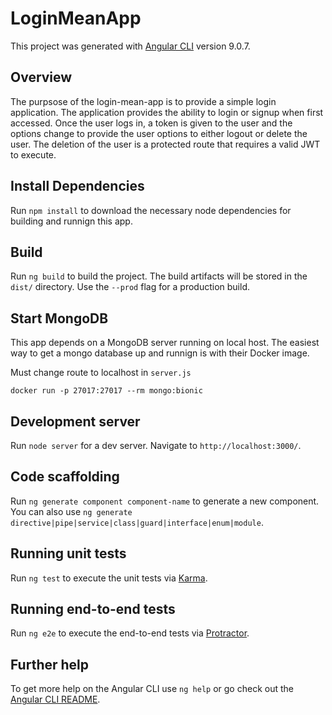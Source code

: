 # LoginMeanApp

This project was generated with [Angular CLI](https://github.com/angular/angular-cli) version 9.0.7.

## Overview
The purpsose of the login-mean-app is to provide a simple login application. The application provides the ability to login or signup when first accessed. Once the user logs in, a token is given to the user and the options change to provide the user options to either logout or delete the user. The deletion of the user is a protected route that requires a valid JWT to execute. 

## Install Dependencies
Run `npm install` to download the necessary node dependencies for building and runnign this app. 

## Build

Run `ng build` to build the project. The build artifacts will be stored in the `dist/` directory. Use the `--prod` flag for a production build.

## Start MongoDB

This app depends on a MongoDB server running on local host. The easiest way to get a mongo database up and runnign is with their Docker image.

Must change route to localhost in `server.js`

`docker run -p 27017:27017 --rm mongo:bionic`

## Development server

Run `node server` for a dev server. Navigate to `http://localhost:3000/`. 

## Code scaffolding

Run `ng generate component component-name` to generate a new component. You can also use `ng generate directive|pipe|service|class|guard|interface|enum|module`.

## Running unit tests

Run `ng test` to execute the unit tests via [Karma](https://karma-runner.github.io).

## Running end-to-end tests

Run `ng e2e` to execute the end-to-end tests via [Protractor](http://www.protractortest.org/).

## Further help

To get more help on the Angular CLI use `ng help` or go check out the [Angular CLI README](https://github.com/angular/angular-cli/blob/master/README.md).
